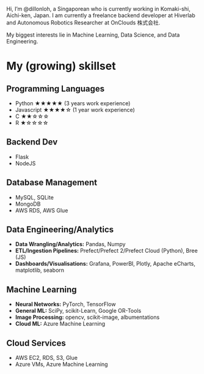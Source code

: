 Hi, I’m @dillonloh, a Singaporean who is currently working in Komaki-shi, Aichi-ken, Japan. 
I am currently a freelance backend developer at Hiverlab and Autonomous Robotics Researcher at OnClouds 株式会社.

My biggest interests lie in Machine Learning, Data Science, and Data Engineering.

# My (growing) skillset

## Programming Languages
- Python  ★★★★★	(3 years work experience)
- Javascript ★★★★☆ (1 year work experience)
- C ★★☆☆☆
- R ★☆☆☆☆

## Backend Dev
- Flask
- NodeJS

## Database Management
- MySQL, SQLite
- MongoDB
- AWS RDS, AWS Glue

## Data Engineering/Analytics
- **Data Wrangling/Analytics:** Pandas, Numpy
- **ETL/Ingestion Pipelines:** Prefect/Prefect 2/Prefect Cloud (Python), Bree (JS)
- **Dashboards/Visualisations:** Grafana, PowerBI, Plotly, Apache eCharts, matplotlib, seaborn

## Machine Learning
- **Neural Networks:** PyTorch, TensorFlow
- **General ML:** SciPy, scikit-Learn, Google OR-Tools
- **Image Processing:** opencv, scikit-image, albumentations
- **Cloud ML:** Azure Machine Learning

## Cloud Services
- AWS EC2, RDS, S3, Glue
- Azure VMs, Azure Machine Learning

<!---
dillonloh/dillonloh is a ✨ special ✨ repository because its `README.md` (this file) appears on your GitHub profile.
You can click the Preview link to take a look at your changes.
--->
